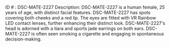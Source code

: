 ID # : DSC-MATE-2227
Description: DSC-MATE-2227 is a human female, 25 years of age, with distinct facial features. DSC-MATE-2227 has spots covering both cheeks and a red lip. The eyes are fitted with VR Rainbow LED contact lenses, further enhancing their distinct look. DSC-MATE-2227's head is adorned with a tiara and sports jade earrings on both ears. DSC-MATE-2227 is often seen smoking a cigarette and engaging in spontaneous decision-making.